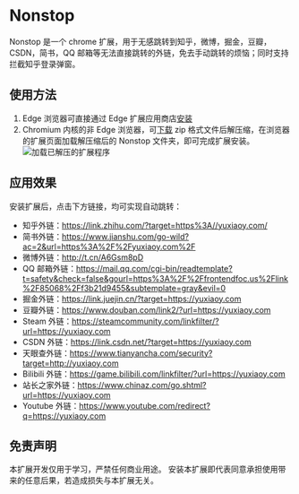 # Nonstop
Nonstop 是一个 chrome 扩展，用于无感跳转到知乎，微博，掘金，豆瓣，CSDN，简书，QQ 邮箱等无法直接跳转的外链，免去手动跳转的烦恼；同时支持拦截知乎登录弹窗。

## 使用方法
1. Edge 浏览器可直接通过 Edge 扩展应用商店[安装](https://microsoftedge.microsoft.com/addons/detail/nonstop/ncjhljkmeagghpgekhdkaedcbippeaog?hl=zh-CN)
2. Chromium 内核的非 Edge 浏览器，可[下载](https://github.com/Yuxiaoy1/nonstop/releases) zip 格式文件后解压缩，在浏览器的扩展页面加载解压缩后的 Nonstop 文件夹，即可完成扩展安装。
![加载已解压的扩展程序](https://user-images.githubusercontent.com/24974936/101910150-83427c00-3bf9-11eb-82be-0f8ddd42731b.png)

## 应用效果
安装扩展后，点击下方链接，均可实现自动跳转：
* 知乎外链：<https://link.zhihu.com/?target=https%3A//yuxiaoy.com/>
* 简书外链：<https://www.jianshu.com/go-wild?ac=2&url=https%3A%2F%2Fyuxiaoy.com%2F>
* 微博外链：<http://t.cn/A6Gsm8pD>
* QQ 邮箱外链：<https://mail.qq.com/cgi-bin/readtemplate?t=safety&check=false&gourl=https%3A%2F%2Ffrontendfoc.us%2Flink%2F85068%2Ff3b21d9455&subtemplate=gray&evil=0>
* 掘金外链：<https://link.juejin.cn/?target=https://yuxiaoy.com>
* 豆瓣外链：<https://www.douban.com/link2/?url=https://yuxiaoy.com>
* Steam 外链：<https://steamcommunity.com/linkfilter/?url=https://yuxiaoy.com>
* CSDN 外链：<https://link.csdn.net/?target=https://yuxiaoy.com>
* 天眼查外链：<https://www.tianyancha.com/security?target=http://yuxiaoy.com>
* Bilibili 外链：<https://game.bilibili.com/linkfilter/?url=https://yuxiaoy.com>
* 站长之家外链：<https://www.chinaz.com/go.shtml?url=https://yuxiaoy.com>
* Youtube 外链：<https://www.youtube.com/redirect?q=https://yuxiaoy.com>

## 免责声明
本扩展开发仅用于学习，严禁任何商业用途。
安装本扩展即代表同意承担使用带来的任意后果，若造成损失与本扩展无关。
